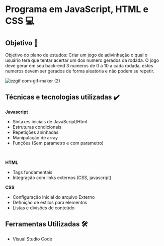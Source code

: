 
<h1>Programa em JavaScript, HTML e CSS 💻 </h1>

<h2>  Objetivo 🎯</h2>

Objetivo do plano de estudos: Criar um jogo de adivinhação o qual o usuário terá que tentar acertar um dos numero gerados da rodada.
O jogo deve gerar em seu back-end 3 numeros de 0 a 10 a cada rodada, estes numeros devem ser gerados de forma aleatoria e não podem se repetir.


![ezgif com-gif-maker (2)](https://user-images.githubusercontent.com/97267699/155847550-2b784013-f4ab-45af-82fe-4406a234b6e2.gif)
 

<h2>Técnicas e tecnologias utilizadas ✔️</h2>

<b>Javascript </b> 

- Sintaxes iniciais de JavaScript/Html
- Estruturas condicionais
- Repetições aninhadas
- Manipulação de array 
- Funções (Sem parametro e com parametro)


<br> 

<b>HTML</b>
- Tags fundamentais
- Integração com links externos (CSS, javascript) 

<b>CSS</b>
- Configuração inicial do arquivo Externo
- Definição de estilos para elementos  
- Listas e divisões de conteúdo
 

 <h2>  Ferramentas Utilizadas 🛠️ </h2>

- Visual Studio Code
